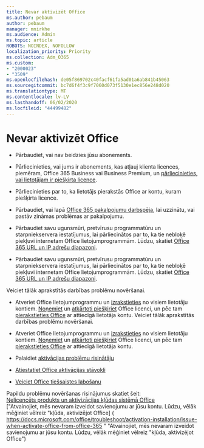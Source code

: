 ```yaml
---
title: Nevar aktivizēt Office
ms.author: pebaum
author: pebaum
manager: mnirkhe
ms.audience: Admin
ms.topic: article
ROBOTS: NOINDEX, NOFOLLOW
localization_priority: Priority
ms.collection: Adm_O365
ms.custom:
- "2000023"
- "3509"
ms.openlocfilehash: de05f869702c40facf61fa5ad01a6ab841b45063
ms.sourcegitcommit: bc7d6f4f3c9f7060d073f5130e1ec856e248d020
ms.translationtype: MT
ms.contentlocale: lv-LV
ms.lasthandoff: 06/02/2020
ms.locfileid: "44499482"
---
```

# <a name="unable-to-activate-office"></a>Nevar aktivizēt Office

- Pārbaudiet, vai nav beidzies jūsu abonements.
- Pārliecinieties, vai jums ir abonements, kas atļauj klienta licences, piemēram, Office 365 Business vai Business Premium, un [pārliecinieties, vai lietotājam ir piešķirta licence](https://docs.microsoft.com/microsoft-365/admin/subscriptions-and-billing/assign-licenses-to-users).
- Pārliecinieties par to, ka lietotājs pierakstās Office ar kontu, kuram piešķirta licence.
- Pārbaudiet, vai lapā [Office 365 pakalpojumu darbspēja](https://docs.microsoft.com/office365/enterprise/view-service-health), lai uzzinātu, vai pastāv zināmas problēmas ar pakalpojumu.
- Pārbaudiet savu ugunsmūri, pretvīrusu programmatūru un starpniekservera iestatījumus, lai pārliecinātos par to, ka tie nebloķē piekļuvi internetam Office lietojumprogrammām. Lūdzu, skatiet [Office 365 URL un IP adrešu diapazoni](https://docs.microsoft.com/office365/enterprise/urls-and-ip-address-ranges "Office 365 vietrāžu URL un IP adrešu diapazoni").

- Pārbaudiet savu ugunsmūri, pretvīrusu programmatūru un starpniekservera iestatījumus, lai pārliecinātos par to, ka tie nebloķē piekļuvi internetam Office lietojumprogrammām. Lūdzu, skatiet [Office 365 URL un IP adrešu diapazoni](https://docs.microsoft.com/office365/enterprise/urls-and-ip-address-ranges).

Veiciet tālāk aprakstītās darbības problēmu novēršanai. 

- Atveriet Office lietojumprogrammu un [izrakstieties](https://support.office.com/article/5a20dc11-47e9-4b6f-945d-478cb6d92071) no visiem lietotāju kontiem. [Noņemiet](https://docs.microsoft.com/microsoft-365/admin/manage/remove-licenses-from-users) un [atkārtoti piešķiriet](https://docs.microsoft.com/microsoft-365/admin/manage/assign-licenses-to-users) Office licenci, un pēc tam [pierakstieties Office](https://support.office.com/article/628ea040-f265-49de-b986-be09c3ebf8a9) ar attiecīgā lietotāja kontu.
Veiciet tālāk aprakstītās darbības problēmu novēršanai.

- Atveriet Office lietojumprogrammu un [izrakstieties](https://support.office.com/article/5a20dc11-47e9-4b6f-945d-478cb6d92071) no visiem lietotāju kontiem. [Noņemiet](https://docs.microsoft.com/microsoft-365/admin/manage/remove-licenses-from-users?view=o365-worldwide "Noņemt") un [atkārtoti piešķiriet](https://docs.microsoft.com/microsoft-365/admin/manage/assign-licenses-to-users?view=o365-worldwide "atkārtoti piešķirt") Office licenci, un pēc tam [pierakstieties Office](https://support.office.com/article/628ea040-f265-49de-b986-be09c3ebf8a9 "Pierakstieties programmā Office") ar attiecīgā lietotāja kontu.
- Palaidiet [aktivācijas problēmu risinātāju](https://aka.ms/SARA-OfficeActivation-Alchemy)
- [Atiestatiet Office aktivācijas stāvokli](https://docs.microsoft.com/office365/troubleshoot/activation/reset-office-365-proplus-activation-state "Atiestatīt Office aktivizācijas statusu")
- [Veiciet Office tiešsaistes labošanu](https://support.office.com/Article/7821d4b6-7c1d-4205-aa0e-a6b40c5bb88b?wt.mc_id=Alchemy_ClientDIA)

Papildu problēmu novēršanas risinājumus skatiet šeit:  
[Nelicencēts produkts un aktivizācijas kļūdas sistēmā Office](https://support.office.com/Article/0d23d3c0-c19c-4b2f-9845-5344fedc4380?wt.mc_id=Alchemy_ClientDIA)  
["Atvainojiet, mēs nevaram izveidot savienojumu ar jūsu kontu. Lūdzu, vēlāk mēģiniet vēlreiz "kļūda, aktivizējot Office] ( https://docs.microsoft.com/office/troubleshoot/activation-installation/issue-when-activate-office-from-office-365 " "Atvainojiet, mēs nevaram izveidot savienojumu ar jūsu kontu. Lūdzu, vēlāk mēģiniet vēlreiz "kļūda, aktivizējot Office")